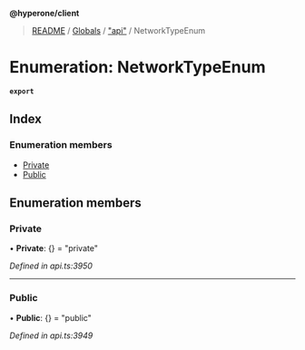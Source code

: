 **@hyperone/client**

> [README](../README.md) / [Globals](../globals.md) / ["api"](../modules/_api_.md) / NetworkTypeEnum

# Enumeration: NetworkTypeEnum

**`export`** 

## Index

### Enumeration members

* [Private](_api_.networktypeenum.md#private)
* [Public](_api_.networktypeenum.md#public)

## Enumeration members

### Private

•  **Private**: {} = "private"

*Defined in api.ts:3950*

___

### Public

•  **Public**: {} = "public"

*Defined in api.ts:3949*
